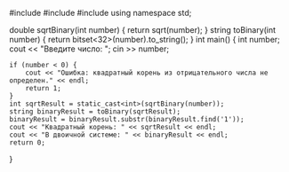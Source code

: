 #include <iostream>
#include <bitset>
#include <cmath>
using namespace std;

double sqrtBinary(int number) {
    return sqrt(number);
}
string toBinary(int number) {
    return bitset<32>(number).to_string();
}
int main() {
    int number;
    cout << "Введите число: ";
    cin >> number;
    
    if (number < 0) {
        cout << "Ошибка: квадратный корень из отрицательного числа не определен." << endl;
        return 1;
    } 
    int sqrtResult = static_cast<int>(sqrtBinary(number));
    string binaryResult = toBinary(sqrtResult);
    binaryResult = binaryResult.substr(binaryResult.find('1'));
    cout << "Квадратный корень: " << sqrtResult << endl;
    cout << "В двоичной системе: " << binaryResult << endl;
    return 0;
}
